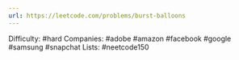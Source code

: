 ```yaml
---
url: https://leetcode.com/problems/burst-balloons
---
```


Difficulty: #hard
Companies: #adobe #amazon #facebook #google #samsung #snapchat
Lists: #neetcode150